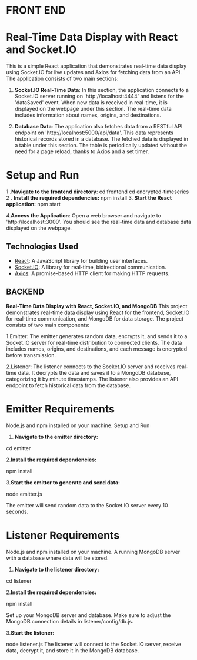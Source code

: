 # FRONT END
# Real-Time Data Display with React and Socket.IO

This is a simple React application that demonstrates real-time data display using Socket.IO for live updates and Axios for fetching data from an API. The application consists of two main sections:

1. **Socket.IO Real-Time Data**: In this section, the application connects to a Socket.IO server running on 'http://localhost:4444' and listens for the 'dataSaved' event. When new data is received in real-time, it is displayed on the webpage under this section. The real-time data includes information about names, origins, and destinations.

2. **Database Data**: The application also fetches data from a RESTful API endpoint on 'http://localhost:5000/api/data'. This data represents historical records stored in a database. The fetched data is displayed in a table under this section. The table is periodically updated without the need for a page reload, thanks to Axios and a set timer.

# Setup and Run
1 .**Navigate to the frontend directory**:
cd frontend
cd encrypted-timeseries
2 . **Install the required dependencies:**
npm install
3. **Start the React application:**
npm start

4.**Access the Application**: Open a web browser and navigate to 'http://localhost:3000'. You should see the real-time data and database data displayed on the webpage.

## Technologies Used

- [React](https://reactjs.org/): A JavaScript library for building user interfaces.
- [Socket.IO](https://socket.io/): A library for real-time, bidirectional communication.
- [Axios](https://axios-http.com/): A promise-based HTTP client for making HTTP requests.

## BACKEND
**Real-Time Data Display with React, Socket.IO, and MongoDB**
This project demonstrates real-time data display using React for the frontend, Socket.IO for real-time communication, and MongoDB for data storage. The project consists of two main components:

1.Emitter: The emitter generates random data, encrypts it, and sends it to a Socket.IO server for real-time distribution to connected clients. The data includes names, origins, and destinations, and each message is encrypted before transmission.

2.Listener: The listener connects to the Socket.IO server and receives real-time data. It decrypts the data and saves it to a MongoDB database, categorizing it by minute timestamps. The listener also provides an API endpoint to fetch historical data from the database.

# Emitter Requirements
Node.js and npm installed on your machine.
Setup and Run


1. **Navigate to the emitter directory:**

cd emitter

2.**Install the required dependencies:**

npm install

3.**Start the emitter to generate and send data:**

node emitter.js

The emitter will send random data to the Socket.IO server every 10 seconds.

# Listener Requirements
Node.js and npm installed on your machine.
A running MongoDB server with a database where data will be stored.
1. **Navigate to the listener directory:**
   
cd listener

2.**Install the required dependencies:**

npm install

Set up your MongoDB server and database. Make sure to adjust the MongoDB connection details in listener/config/db.js.

3.**Start the listener:**

node listener.js
The listener will connect to the Socket.IO server, receive data, decrypt it, and store it in the MongoDB database.
